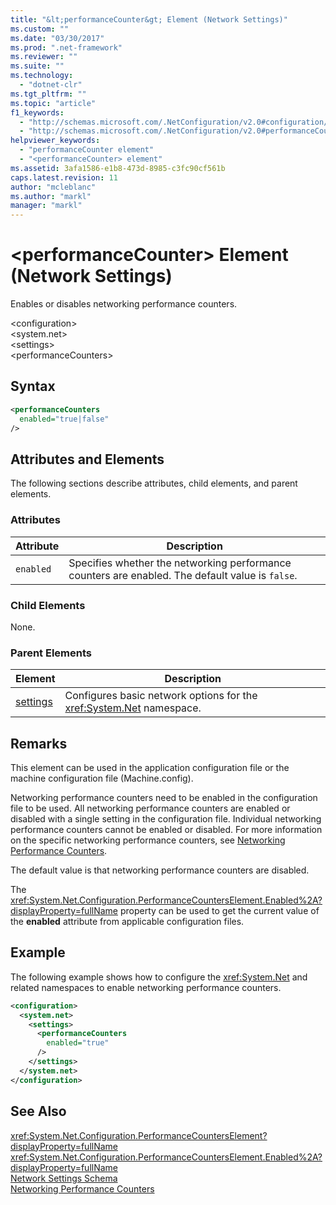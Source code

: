 ```yaml
---
title: "&lt;performanceCounter&gt; Element (Network Settings)"
ms.custom: ""
ms.date: "03/30/2017"
ms.prod: ".net-framework"
ms.reviewer: ""
ms.suite: ""
ms.technology: 
  - "dotnet-clr"
ms.tgt_pltfrm: ""
ms.topic: "article"
f1_keywords: 
  - "http://schemas.microsoft.com/.NetConfiguration/v2.0#configuration/system.net/settings/performanceCounters"
  - "http://schemas.microsoft.com/.NetConfiguration/v2.0#performanceCounters"
helpviewer_keywords: 
  - "performanceCounter element"
  - "<performanceCounter> element"
ms.assetid: 3afa1586-e1b8-473d-8985-c3fc90cf561b
caps.latest.revision: 11
author: "mcleblanc"
ms.author: "markl"
manager: "markl"
---
```

# &lt;performanceCounter&gt; Element (Network Settings)
Enables or disables networking performance counters.  
  
 \<configuration>  
\<system.net>  
\<settings>  
\<performanceCounters>  
  
## Syntax  
  
```xml  
<performanceCounters  
  enabled="true|false"  
/>  
```  
  
## Attributes and Elements  
 The following sections describe attributes, child elements, and parent elements.  
  
### Attributes  
  
|Attribute|Description|  
|---------------|-----------------|  
|`enabled`|Specifies whether the networking performance counters are enabled. The default value is `false`.|  
  
### Child Elements  
 None.  
  
### Parent Elements  
  
|Element|Description|  
|-------------|-----------------|  
|[settings](../../../../../docs/framework/configure-apps/file-schema/network/settings-element-network-settings.md)|Configures basic network options for the <xref:System.Net> namespace.|  
  
## Remarks  
 This element can be used in the application configuration file or the machine configuration file (Machine.config).  
  
 Networking performance counters need to be enabled in the configuration file to be used. All networking performance counters are enabled or disabled with a single setting in the configuration file. Individual networking performance counters cannot be enabled or disabled. For more information on the specific networking performance counters, see [Networking Performance Counters](http://msdn.microsoft.com/en-us/d1860235-f643-46ae-846c-ff0ed8b0e3cd).  
  
 The default value is that networking performance counters are disabled.  
  
 The <xref:System.Net.Configuration.PerformanceCountersElement.Enabled%2A?displayProperty=fullName> property can be used to get the current value of the **enabled** attribute from applicable configuration files.  
  
## Example  
 The following example shows how to configure the <xref:System.Net> and related namespaces to enable networking performance counters.  
  
```xml  
<configuration>  
  <system.net>  
    <settings>  
      <performanceCounters  
        enabled="true"  
      />  
    </settings>  
  </system.net>  
</configuration>  
```  
  
## See Also  
 <xref:System.Net.Configuration.PerformanceCountersElement?displayProperty=fullName>   
 <xref:System.Net.Configuration.PerformanceCountersElement.Enabled%2A?displayProperty=fullName>   
 [Network Settings Schema](../../../../../docs/framework/configure-apps/file-schema/network/index.md)   
 [Networking Performance Counters](http://msdn.microsoft.com/en-us/d1860235-f643-46ae-846c-ff0ed8b0e3cd)
